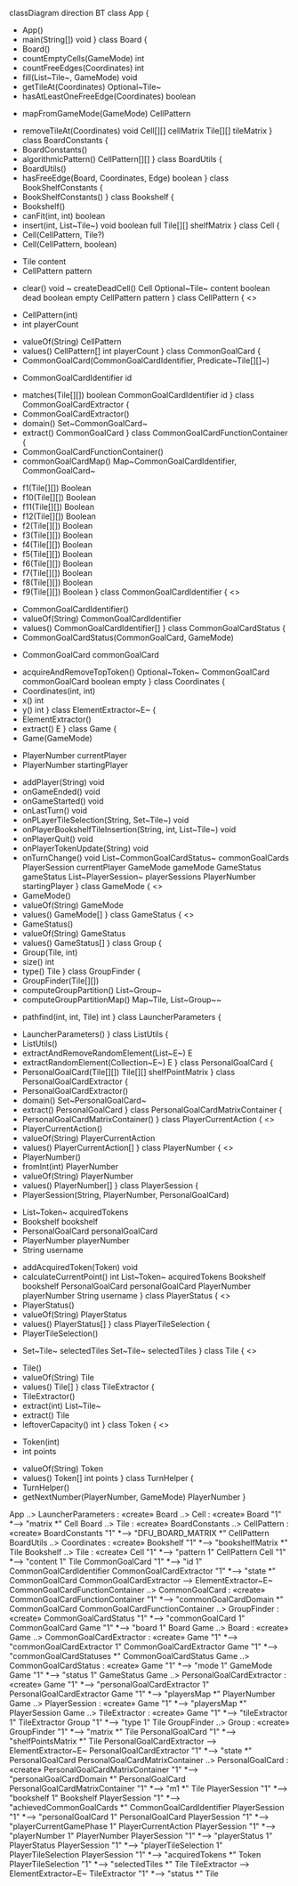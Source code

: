 classDiagram
direction BT
class App {

+ App()
+ main(String[]) void
  }
  class Board {
+ Board()
+ countEmptyCells(GameMode) int
+ countFreeEdges(Coordinates) int
+ fill(List~Tile~, GameMode) void
+ getTileAt(Coordinates) Optional~Tile~
+ hasAtLeastOneFreeEdge(Coordinates) boolean

- mapFromGameMode(GameMode) CellPattern

+ removeTileAt(Coordinates) void
  Cell[][] cellMatrix
  Tile[][] tileMatrix
  }
  class BoardConstants {
+ BoardConstants()
+ algorithmicPattern() CellPattern[][]
  }
  class BoardUtils {
+ BoardUtils()
+ hasFreeEdge(Board, Coordinates, Edge) boolean
  }
  class BookShelfConstants {
+ BookShelfConstants()
  }
  class Bookshelf {
+ Bookshelf()
+ canFit(int, int) boolean
+ insert(int, List~Tile~) void
  boolean full
  Tile[][] shelfMatrix
  }
  class Cell {
+ Cell(CellPattern, Tile?)
+ Cell(CellPattern, boolean)

- Tile content
- CellPattern pattern

+ clear() void
  ~ createDeadCell() Cell
  Optional~Tile~ content
  boolean dead
  boolean empty
  CellPattern pattern
  }
  class CellPattern {
  <<enumeration>>

- CellPattern(int)
- int playerCount

+ valueOf(String) CellPattern
+ values() CellPattern[]
  int playerCount
  }
  class CommonGoalCard {
+ CommonGoalCard(CommonGoalCardIdentifier, Predicate~Tile[][]~)

- CommonGoalCardIdentifier id

+ matches(Tile[][]) boolean
  CommonGoalCardIdentifier id
  }
  class CommonGoalCardExtractor {
+ CommonGoalCardExtractor()
+ domain() Set~CommonGoalCard~
+ extract() CommonGoalCard
  }
  class CommonGoalCardFunctionContainer {
+ CommonGoalCardFunctionContainer()
+ commonGoalCardMap() Map~CommonGoalCardIdentifier, CommonGoalCard~

- f1(Tile[][]) Boolean
- f10(Tile[][]) Boolean
- f11(Tile[][]) Boolean
- f12(Tile[][]) Boolean
- f2(Tile[][]) Boolean
- f3(Tile[][]) Boolean
- f4(Tile[][]) Boolean
- f5(Tile[][]) Boolean
- f6(Tile[][]) Boolean
- f7(Tile[][]) Boolean
- f8(Tile[][]) Boolean
- f9(Tile[][]) Boolean
  }
  class CommonGoalCardIdentifier {
  <<enumeration>>

+ CommonGoalCardIdentifier()
+ valueOf(String) CommonGoalCardIdentifier
+ values() CommonGoalCardIdentifier[]
  }
  class CommonGoalCardStatus {
+ CommonGoalCardStatus(CommonGoalCard, GameMode)

- CommonGoalCard commonGoalCard

+ acquireAndRemoveTopToken() Optional~Token~
  CommonGoalCard commonGoalCard
  boolean empty
  }
  class Coordinates {
+ Coordinates(int, int)
+ x() int
+ y() int
  }
  class ElementExtractor~E~ {
+ ElementExtractor()
+ extract() E
  }
  class Game {
+ Game(GameMode)

- PlayerNumber currentPlayer
- PlayerNumber startingPlayer

+ addPlayer(String) void
+ onGameEnded() void
+ onGameStarted() void
+ onLastTurn() void
+ onPLayerTileSelection(String, Set~Tile~) void
+ onPlayerBookshelfTileInsertion(String, int, List~Tile~) void
+ onPlayerQuit() void
+ onPlayerTokenUpdate(String) void
+ onTurnChange() void
  List~CommonGoalCardStatus~ commonGoalCards
  PlayerSession currentPlayer
  GameMode gameMode
  GameStatus gameStatus
  List~PlayerSession~ playerSessions
  PlayerNumber startingPlayer
  }
  class GameMode {
  <<enumeration>>
+ GameMode()
+ valueOf(String) GameMode
+ values() GameMode[]
  }
  class GameStatus {
  <<enumeration>>
+ GameStatus()
+ valueOf(String) GameStatus
+ values() GameStatus[]
  }
  class Group {
+ Group(Tile, int)
+ size() int
+ type() Tile
  }
  class GroupFinder {
+ GroupFinder(Tile[][])
+ computeGroupPartition() List~Group~
+ computeGroupPartitionMap() Map~Tile, List~Group~~

- pathfind(int, int, Tile) int
  }
  class LauncherParameters {

+ LauncherParameters()
  }
  class ListUtils {
+ ListUtils()
+ extractAndRemoveRandomElement(List~E~) E
+ extractRandomElement(Collection~E~) E
  }
  class PersonalGoalCard {
+ PersonalGoalCard(Tile[][])
  Tile[][] shelfPointMatrix
  }
  class PersonalGoalCardExtractor {
+ PersonalGoalCardExtractor()
+ domain() Set~PersonalGoalCard~
+ extract() PersonalGoalCard
  }
  class PersonalGoalCardMatrixContainer {
+ PersonalGoalCardMatrixContainer()
  }
  class PlayerCurrentAction {
  <<enumeration>>
+ PlayerCurrentAction()
+ valueOf(String) PlayerCurrentAction
+ values() PlayerCurrentAction[]
  }
  class PlayerNumber {
  <<enumeration>>
+ PlayerNumber()
+ fromInt(int) PlayerNumber
+ valueOf(String) PlayerNumber
+ values() PlayerNumber[]
  }
  class PlayerSession {
+ PlayerSession(String, PlayerNumber, PersonalGoalCard)

- List~Token~ acquiredTokens
- Bookshelf bookshelf
- PersonalGoalCard personalGoalCard
- PlayerNumber playerNumber
- String username

+ addAcquiredToken(Token) void
+ calculateCurrentPoint() int
  List~Token~ acquiredTokens
  Bookshelf bookshelf
  PersonalGoalCard personalGoalCard
  PlayerNumber playerNumber
  String username
  }
  class PlayerStatus {
  <<enumeration>>
+ PlayerStatus()
+ valueOf(String) PlayerStatus
+ values() PlayerStatus[]
  }
  class PlayerTileSelection {
+ PlayerTileSelection()

- Set~Tile~ selectedTiles
  Set~Tile~ selectedTiles
  }
  class Tile {
  <<enumeration>>

+ Tile()
+ valueOf(String) Tile
+ values() Tile[]
  }
  class TileExtractor {
+ TileExtractor()
+ extract(int) List~Tile~
+ extract() Tile
+ leftoverCapacity() int
  }
  class Token {
  <<enumeration>>

- Token(int)
- int points

+ valueOf(String) Token
+ values() Token[]
  int points
  }
  class TurnHelper {
+ TurnHelper()
+ getNextNumber(PlayerNumber, GameMode) PlayerNumber
  }

App ..>  LauncherParameters : «create»
Board ..>  Cell : «create»
Board "1" *--> "matrix *" Cell
Board ..>  Tile : «create»
BoardConstants ..>  CellPattern : «create»
BoardConstants "1" *--> "DFU_BOARD_MATRIX *" CellPattern
BoardUtils ..>  Coordinates : «create»
Bookshelf "1" *--> "bookshelfMatrix *" Tile
Bookshelf ..>  Tile : «create»
Cell "1" *--> "pattern 1" CellPattern
Cell "1" *--> "content 1" Tile
CommonGoalCard "1" *--> "id 1" CommonGoalCardIdentifier
CommonGoalCardExtractor "1" *--> "state *" CommonGoalCard
CommonGoalCardExtractor -->  ElementExtractor~E~
CommonGoalCardFunctionContainer ..>  CommonGoalCard : «create»
CommonGoalCardFunctionContainer "1" *--> "commonGoalCardDomain *" CommonGoalCard
CommonGoalCardFunctionContainer ..>  GroupFinder : «create»
CommonGoalCardStatus "1" *--> "commonGoalCard 1" CommonGoalCard
Game "1" *--> "board 1" Board
Game ..>  Board : «create»
Game ..>  CommonGoalCardExtractor : «create»
Game "1" *--> "commonGoalCardExtractor 1" CommonGoalCardExtractor
Game "1" *--> "commonGoalCardStatuses *" CommonGoalCardStatus
Game ..>  CommonGoalCardStatus : «create»
Game "1" *--> "mode 1" GameMode
Game "1" *--> "status 1" GameStatus
Game ..>  PersonalGoalCardExtractor : «create»
Game "1" *--> "personalGoalCardExtractor 1" PersonalGoalCardExtractor
Game "1" *--> "playersMap *" PlayerNumber
Game ..>  PlayerSession : «create»
Game "1" *--> "playersMap *" PlayerSession
Game ..>  TileExtractor : «create»
Game "1" *--> "tileExtractor 1" TileExtractor
Group "1" *--> "type 1" Tile
GroupFinder ..>  Group : «create»
GroupFinder "1" *--> "matrix *" Tile
PersonalGoalCard "1" *--> "shelfPointsMatrix *" Tile
PersonalGoalCardExtractor -->  ElementExtractor~E~
PersonalGoalCardExtractor "1" *--> "state *" PersonalGoalCard
PersonalGoalCardMatrixContainer ..>  PersonalGoalCard : «create»
PersonalGoalCardMatrixContainer "1" *--> "personalGoalCardDomain *" PersonalGoalCard
PersonalGoalCardMatrixContainer "1" *--> "m1 *" Tile
PlayerSession "1" *--> "bookshelf 1" Bookshelf
PlayerSession "1" *--> "achievedCommonGoalCards *" CommonGoalCardIdentifier
PlayerSession "1" *--> "personalGoalCard 1" PersonalGoalCard
PlayerSession "1" *--> "playerCurrentGamePhase 1" PlayerCurrentAction
PlayerSession "1" *--> "playerNumber 1" PlayerNumber
PlayerSession "1" *--> "playerStatus 1" PlayerStatus
PlayerSession "1" *--> "playerTileSelection 1" PlayerTileSelection
PlayerSession "1" *--> "acquiredTokens *" Token
PlayerTileSelection "1" *--> "selectedTiles *" Tile
TileExtractor -->  ElementExtractor~E~
TileExtractor "1" *--> "status *" Tile 
